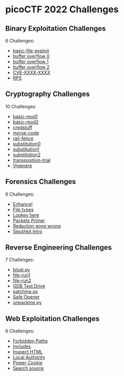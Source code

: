 # picoCTF 2022 Challenges

## Binary Exploitation Challenges

6 Challenges:
- [basic-file-exploit](Binary_Exploitation/basic-file-exploit.md)
- [buffer overflow 0](Binary_Exploitation/buffer_overflow_0.md)
- [buffer overflow 1](Binary_Exploitation/buffer_overflow_1.md)
- [buffer overflow 2](Binary_Exploitation/buffer_overflow_2.md)
- [CVE-XXXX-XXXX](Binary_Exploitation/CVE-XXXX-XXXX.md)
- [RPS](Binary_Exploitation/RPS.md)

## Cryptography Challenges

10 Challenges:
- [basic-mod1](Cryptography/basic-mod1.md)
- [basic-mod2](Cryptography/basic-mod2.md)
- [credstuff](Cryptography/credstuff.md)
- [morse-code](Cryptography/morse-code.md)
- [rail-fence](Cryptography/rail-fence.md)
- [substitution0](Cryptography/substitution0.md)
- [substitution1](Cryptography/substitution1.md)
- [substitution2](Cryptography/substitution2.md)
- [transposition-trial](Cryptography/transposition-trial.md)
- [Vigenere](Cryptography/Vigenere.md)

## Forensics Challenges

6 Challenges: 
- [Enhance!](Forensics/Enhance.md)
- [File types](Forensics/File_types.md)
- [Lookey here](Forensics/Lookey_here.md)
- [Packets Primer](Forensics/Packets_Primer.md)
- [Redaction gone wrong](Forensics/Redaction_gone_wrong.md)
- [Sleuthkit Intro](Forensics/Sleuthkit_Intro.md)

## Reverse Engineering Challenges

7 Challenges:
- [bloat.py](Reverse_Engineering/bloat.py.md)
- [file-run1](Reverse_Engineering/file-run1.md)
- [file-run2](Reverse_Engineering/file-run2.md)
- [GDB Test Drive](Reverse_Engineering/GDB_Test_Drive.md)
- [patchme.py](Reverse_Engineering/patchme.py.md)
- [Safe Opener](Reverse_Engineering/Safe_Opener.md)
- [unpackme.py](Reverse_Engineering/unpackme.py.md)

## Web Exploitation Challenges

6 Challenges:
- [Forbidden Paths](Web_Exploitation/Forbidden_Paths.md)
- [Includes](Web_Exploitation/Includes.md)
- [Inspect HTML](Web_Exploitation/Inspect_HTML.md)
- [Local Authority](Web_Exploitation/Local_Authority.md)
- [Power Cookie](Web_Exploitation/Power_Cookie.md)
- [Search source](Web_Exploitation/Search_source.md)
